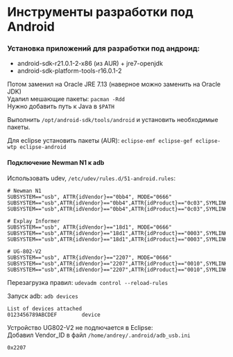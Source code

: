 <!--
{
  "tags": ["android", "dev", "java", "udev"]
}
-->
# Инструменты разработки под Android

### Установка приложений для разработки под андроид:

* android-sdk-r21.0.1-2-x86 (из AUR) + jre7-openjdk
* android-sdk-platform-tools-r16.0.1-2

Потом заменил на Oracle JRE 7.13 (наверное можно заменить на Oracle JDK)  
Удалил мешающие пакеты: `pacman -Rdd`  
Нужно добавить путь к Java в `$PATH`

Выполнить `/opt/android-sdk/tools/android` и установить необходимые пакеты.

Для eclipse установить пакеты (AUR): `eclipse-emf eclipse-gef eclipse-wtp eclipse-android`

#### Подключение Newman N1 к adb

Использовать udev, `/etc/udev/rules.d/51-android.rules`:

```
# Newman N1
SUBSYSTEM=="usb", ATTR{idVendor}=="0bb4", MODE="0666"
SUBSYSTEM=="usb",ATTR{idVendor}=="0bb4",ATTR{idProduct}=="0c03",SYMLINK+="android_adb"
SUBSYSTEM=="usb",ATTR{idVendor}=="0bb4",ATTR{idProduct}=="0c03",SYMLINK+="android_fastboot"

# Explay Informer
SUBSYSTEM=="usb", ATTR{idVendor}=="18d1", MODE="0666"
SUBSYSTEM=="usb",ATTR{idVendor}=="18d1",ATTR{idProduct}=="0003",SYMLINK+="android_adb"
SUBSYSTEM=="usb",ATTR{idVendor}=="18d1",ATTR{idProduct}=="0003",SYMLINK+="android_fastboot"

# UG-802-V2
SUBSYSTEM=="usb", ATTR{idVendor}=="2207", MODE="0666"
SUBSYSTEM=="usb",ATTR{idVendor}=="2207",ATTR{idProduct}=="0010",SYMLINK+="android_adb"
SUBSYSTEM=="usb",ATTR{idVendor}=="2207",ATTR{idProduct}=="0010",SYMLINK+="android_fastboot"
```

Перезагрузка правил: `udevadm control --reload-rules`

Запуск adb: `adb devices`

```
List of devices attached 
0123456789ABCDEF        device
```

Устройство UG802-V2 не подлючается в Eclipse:  
Добавил Vendor_ID в файл `/home/andrey/.android/adb_usb.ini`

```
0x2207
```

